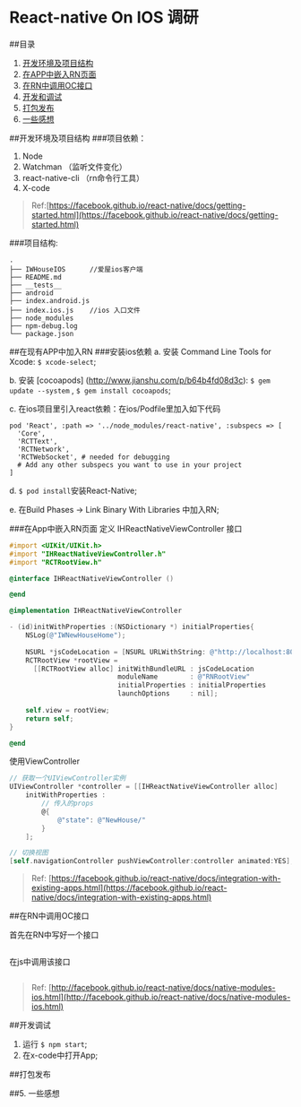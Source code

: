 # React-native On IOS 调研

##目录
1. [开发环境及项目结构](#install)2. [在APP中嵌入RN页面](#route)
3. [在RN中调用OC接口](#interface)4. [开发和调试](#dev)5. [打包发布](#build)6. [一些感想](#more)

<a id="install"></a>
##开发环境及项目结构
###项目依赖：1. Node2. Watchman （监听文件变化）3. react-native-cli （rn命令行工具）4. X-code

> Ref:[https://facebook.github.io/react-native/docs/getting-started.html](https://facebook.github.io/react-native/docs/getting-started.html)###项目结构:

```
.
├── IWHouseIOS		//爱屋ios客户端
├── README.md
├── __tests__
├── android			
├── index.android.js
├── index.ios.js    //ios 入口文件
├── node_modules
├── npm-debug.log
└── package.json
```

<a id="route"></a>
##在现有APP中加入RN
###安装ios依赖
a. 安装 Command Line Tools for Xcode: `$ xcode-select`;

b. 安装 [cocoapods] (http://www.jianshu.com/p/b64b4fd08d3c): `$ gem update --system` , `$ gem install cocoapods`;

c. 在ios项目里引入react依赖：在ios/Podfile里加入如下代码

```
pod 'React', :path => '../node_modules/react-native', :subspecs => [
  'Core',
  'RCTText',
  'RCTNetwork',
  'RCTWebSocket', # needed for debugging
  # Add any other subspecs you want to use in your project
]
```

d. `$ pod install`安装React-Native;

e. 在Build Phases -> Link Binary With Libraries 中加入RN; 

###在App中嵌入RN页面
定义 IHReactNativeViewController 接口

```objective-c
#import <UIKit/UIKit.h>
#import "IHReactNativeViewController.h"
#import "RCTRootView.h"

@interface IHReactNativeViewController ()

@end

@implementation IHReactNativeViewController

- (id)initWithProperties :(NSDictionary *) initialProperties{
    NSLog(@"IWNewHouseHome");
    
    NSURL *jsCodeLocation = [NSURL URLWithString: @"http://localhost:8081/index.ios.bundle?platform=ios"];
    RCTRootView *rootView =
      [[RCTRootView alloc] initWithBundleURL : jsCodeLocation
                           moduleName        : @"RNRootView"
                           initialProperties : initialProperties
                           launchOptions     : nil];
   
    self.view = rootView;
    return self;
}

@end
```

使用ViewController

```objective-c
// 获取一个UIViewController实例
UIViewController *controller = [[IHReactNativeViewController alloc] 
	initWithProperties :
		// 传入的props
		@{
	   	 	@"state": @"NewHouse/"
		}
	];

// 切换视图
[self.navigationController pushViewController:controller animated:YES];
```

> Ref: [https://facebook.github.io/react-native/docs/integration-with-existing-apps.html](https://facebook.github.io/react-native/docs/integration-with-existing-apps.html)

<a id=""></a>
##在RN中调用OC接口

首先在RN中写好一个接口

```objective-c
```

在js中调用该接口

```js
```

>Ref: [http://facebook.github.io/react-native/docs/native-modules-ios.html](http://facebook.github.io/react-native/docs/native-modules-ios.html)


<a id="dev"></a>##开发调试
1. 运行 `$ npm start`;
2. 在x-code中打开App;

<a id="build"></a>##打包发布

<a id="more"></a>##5. 一些感想